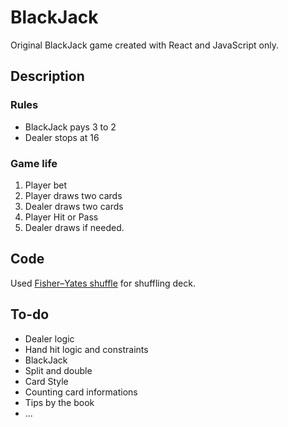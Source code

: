 # BlackJack

Original BlackJack game created with React and JavaScript only.

## Description

### Rules

- BlackJack pays 3 to 2
- Dealer stops at 16

### Game life

1. Player bet
2. Player draws two cards
3. Dealer draws two cards
4. Player Hit or Pass
5. Dealer draws if needed.

## Code

Used [Fisher–Yates shuffle](https://en.wikipedia.org/wiki/Fisher%E2%80%93Yates_shuffle) for shuffling deck.

## To-do

- Dealer logic
- Hand hit logic and constraints
- BlackJack
- Split and double
- Card Style
- Counting card informations
- Tips by the book
- ...